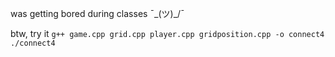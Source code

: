 was getting bored during classes ¯\_(ツ)_/¯

btw, try it
`g++ game.cpp grid.cpp player.cpp gridposition.cpp -o connect4`
`./connect4`
